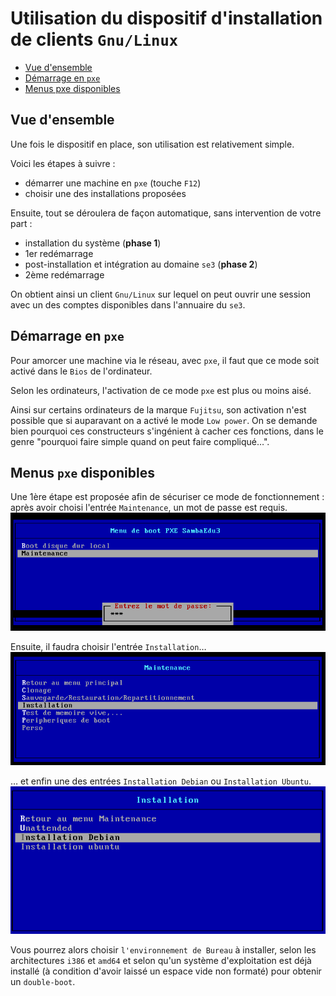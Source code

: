 # Utilisation du dispositif d'installation de clients `Gnu/Linux`

* [Vue d'ensemble](#vue-densemble)
* [Démarrage en `pxe`](#démarrage-en-pxe)
* [Menus pxe disponibles](#menus-pxe-disponibles)


## Vue d'ensemble

Une fois le dispositif en place, son utilisation est relativement simple.

Voici les étapes à suivre :

* démarrer une machine en `pxe` (touche `F12`)
* choisir une des installations proposées

Ensuite, tout se déroulera de façon automatique, sans intervention de votre part :

* installation du système (**phase 1**)
* 1er redémarrage
* post-installation et intégration au domaine `se3` (**phase 2**)
* 2ème redémarrage

On obtient ainsi un client `Gnu/Linux` sur lequel on peut ouvrir une session avec un des comptes disponibles dans l'annuaire du `se3`.


## Démarrage en `pxe`

Pour amorcer une machine via le réseau, avec `pxe`, il faut que ce mode soit activé dans le `Bios` de l'ordinateur.

Selon les ordinateurs, l'activation de ce mode `pxe` est plus ou moins aisé.

Ainsi sur certains ordinateurs de la marque `Fujitsu`, son activation n'est possible que si auparavant on a activé le mode `Low power`. On se demande bien pourquoi ces constructeurs s'ingénient à cacher ces fonctions, dans le genre "pourquoi faire simple quand on peut faire compliqué…".


## Menus `pxe` disponibles

Une 1ère étape est proposée afin de sécuriser ce mode de fonctionnement : après avoir choisi l'entrée `Maintenance`, un mot de passe est requis.
![menu pxe](/doc/images/menu_pxe_entree.png)

Ensuite, il faudra choisir l'entrée `Installation`…
![menu pxe](/doc/images/menu_pxe_maintenance.png)

… et enfin une des entrées `Installation Debian` ou `Installation Ubuntu`.
![menu pxe](/doc/images/menu_pxe_installation.png)

Vous pourrez alors choisir `l'environnement de Bureau` à installer, selon les architectures `i386` et `amd64` et selon qu'un système d'exploitation est déjà installé (à condition d'avoir laissé un espace vide non formaté) pour obtenir un `double-boot`.



